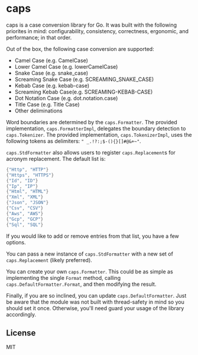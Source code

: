 # caps

caps is a case conversion library for Go. It was built with the following
priorites in mind: configurability, consistency, correctness, ergonomic, and
performance; in that order.

Out of the box, the following case conversion are supported:

-   Camel Case (e.g. CamelCase)
-   Lower Camel Case (e.g. lowerCamelCase)
-   Snake Case (e.g. snake_case)
-   Screaming Snake Case (e.g. SCREAMING_SNAKE_CASE)
-   Kebab Case (e.g. kebab-case)
-   Screaming Kebab Case(e.g. SCREAMING-KEBAB-CASE)
-   Dot Notation Case (e.g. dot.notation.case)
-   Title Case (e.g. Title Case)
-   Other deliminations

Word boundaries are determined by the `caps.Formatter`. The provided implementation, `caps.FormatterImpl`,
delegates the boundary detection to `caps.Tokenizer`. The provided implementation, `caps.TokenizerImpl`,
uses the following tokens as delimiters: `" _.!?:;$-(){}[]#@&+~"`.

`caps.StdFormatter` also allows users to register `caps.Replacement`s for acronym replacement. The default list is:

```go
{"Http", "HTTP"}
{"Https", "HTTPS"}
{"Id", "ID"}
{"Ip", "IP"}
{"Html", "HTML"}
{"Xml", "XML"}
{"Json", "JSON"}
{"Csv", "CSV"}
{"Aws", "AWS"}
{"Gcp", "GCP"}
{"Sql", "SQL"}
```

If you would like to add or remove entries from that list, you have a few
options.

You can pass a new instance of `caps.StdFormatter` with a new set of
`caps.Replacement` (likely preferred).

You can create your own `caps.Formatter`. This could be as simple as
implementing the single `Format` method, calling `caps.DefaultFormatter.Format`,
and then modifying the result.

Finally, if you are so inclined, you can update `caps.DefaultFormatter`. Just be aware that the
module was not built with thread-safety in mind so you should set it once.
Otherwise, you'll need guard your usage of the library accordingly.

## License

MIT
